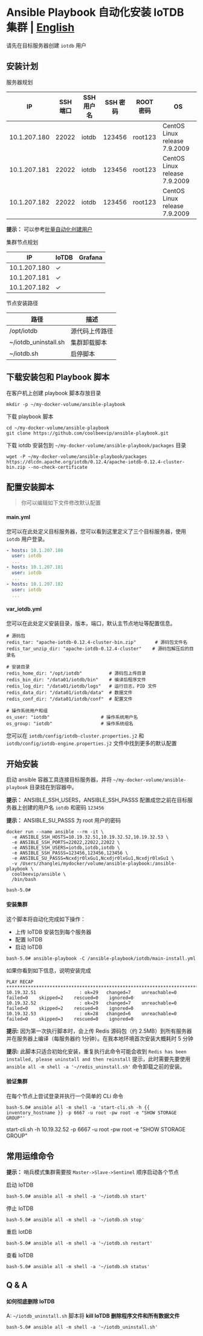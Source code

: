 # Ansible Playbook 自动化安装 IoTDB 集群 | [English](README.md)

请先在目标服务器创建 `iotdb` 用户

## 安装计划

服务器规划

| IP | SSH 端口 | SSH 用户名 | SSH 密码 | ROOT 密码 | OS |
| ---- | ---- | ---- | ---- | ---- | ---- |
| 10.1.207.180 | 22022 | iotdb | 123456 | root123 | CentOS Linux release 7.9.2009 |
| 10.1.207.181 | 22022 | iotdb | 123456 | root123 | CentOS Linux release 7.9.2009 |
| 10.1.207.182 | 22022 | iotdb | 123456 | root123 | CentOS Linux release 7.9.2009 |

**提示：** 可以参考[批量自动化创建用户](https://github.com/coolbeevip/ansible-playbook/blob/main/README_ZH.md#%E5%88%9B%E5%BB%BA%E7%94%A8%E6%88%B7%E5%92%8C%E7%BB%84)

集群节点规划

| IP | IoTDB | Grafana |
| ---- | ---- | ---- |
| 10.1.207.180 | ✓ |  |
| 10.1.207.181 | ✓ |  |
| 10.1.207.182 | ✓ |  |

节点安装路径

| 路径 | 描述 |
| ---- | ---- |
| /opt/iotdb | 源代码上传路径 |
| ~/iotdb_uninstall.sh | 集群卸载脚本 |
| ~/iotdb.sh | 启停脚本 |

## 下载安装包和 Playbook 脚本

在客户机上创建 playbook 脚本存放目录

```shell
mkdir -p ~/my-docker-volume/ansible-playbook
```

下载 playbook 脚本

```shell
cd ~/my-docker-volume/ansible-playbook
git clone https://github.com/coolbeevip/ansible-playbook.git
```

下载 iotdb 安装包到 `~/my-docker-volume/ansible-playbook/packages` 目录

```shell
wget -P ~/my-docker-volume/ansible-playbook/packages https://dlcdn.apache.org/iotdb/0.12.4/apache-iotdb-0.12.4-cluster-bin.zip --no-check-certificate
```

## 配置安装脚本

> 你可以编辑如下文件修改默认配置

#### main.yml

您可以在此处定义目标服务器，您可以看到这里定义了三个目标服务器，使用 `iotdb` 用户登录。

```yaml
- hosts: 10.1.207.180
  user: iotdb
  ...
- hosts: 10.1.207.181
  user: iotdb
  ...
- hosts: 10.1.207.182
  user: iotdb
  ...
```

#### var_iotdb.yml

您可以在此处定义安装目录，版本，端口，默认主节点地址等配置信息。

```shell
# 源码包
redis_tar: "apache-iotdb-0.12.4-cluster-bin.zip"       # 源码包文件名
redis_tar_unzip_dir: "apache-iotdb-0.12.4-cluster"    # 源码包解压后的目录名

# 安装目录
redis_home_dir: "/opt/iotdb"          # 源码包上传目录
redis_bin_dir: "/data01/iotdb/bin"    # 编译后程序文件
redis_log_dir: "/data01/iotdb/logs"   # 运行日志，PID 文件
redis_data_dir: "/data01/iotdb/data"  # 数据文件
redis_conf_dir: "/data01/iotdb/conf"  # 配置文件

# 操作系统用户和组
os_user: "iotdb"                   # 操作系统用户名
os_group: "iotdb"                  # 操作系统组名
```

您可以在 `iotdb/config/iotdb-cluster.properties.j2` 和 `iotdb/config/iotdb-engine.properties.j2` 文件中找到更多的默认配置

## 开始安装

启动 ansible 容器工具连接目标服务器，并将 `~/my-docker-volume/ansible-playbook` 目录挂在到容器中。

**提示：** ANSIBLE_SSH_USERS，ANSIBLE_SSH_PASSS 配置成您之前在目标服务器上创建的用户名 `iotdb` 和密码 `123456`

**提示：** ANSIBLE_SU_PASSS 为 root 用户的密码

```shell
docker run --name ansible --rm -it \
  -e ANSIBLE_SSH_HOSTS=10.19.32.51,10.19.32.52,10.19.32.53 \
  -e ANSIBLE_SSH_PORTS=22022,22022,22022 \
  -e ANSIBLE_SSH_USERS=iotdb,iotdb,iotdb \
  -e ANSIBLE_SSH_PASSS=123456,123456,123456 \
  -e ANSIBLE_SU_PASSS=Ncxdjr0lxGu1,Ncxdjr0lxGu1,Ncxdjr0lxGu1 \
  -v /Users/zhanglei/mydocker/volume/ansible-playbook:/ansible-playbook \
  coolbeevip/ansible \
  /bin/bash

bash-5.0#  
```

#### 安装集群

这个脚本将自动化完成如下操作：

* 上传 IoTDB 安装包到每个服务器
* 配置 IoTDB
* 启动 IoTDB


```shell
bash-5.0# ansible-playbook -C /ansible-playbook/iotdb/main-install.yml
```

如果你看到如下信息，说明安装完成

```shell
PLAY RECAP *****************************************************************************************************************************************************************************************************************************
10.19.32.51                : ok=29   changed=7    unreachable=0    failed=0    skipped=2    rescued=0    ignored=0
10.19.32.52                : ok=29   changed=7    unreachable=0    failed=0    skipped=2    rescued=0    ignored=0
10.19.32.53                : ok=28   changed=6    unreachable=0    failed=0    skipped=3    rescued=0    ignored=0
```

**提示:** 因为第一次执行脚本时，会上传 Redis 源码包（约 2.5MB）到所有服务器并在服务器上编译（每服务器约 1分钟）。在我本地环境首次安装大概耗时 5 分钟

**提示:** 此脚本只适合初始化安装，重复执行此命令可能会收到 `Redis has been installed, please uninstall and then reinstall` 提示，此时需要先要使用 `ansible all -m shell -a '~/redis_uninstall.sh'` 命令卸载之前的安装。

#### 验证集群

在每个节点上尝试登录并执行一个简单的 CLi 命令

```shell
bash-5.0# ansible all -m shell -a 'start-cli.sh -h {{ inventory_hostname }} -p 6667 -u root -pw root -e "SHOW STORAGE GROUP"'
```

start-cli.sh -h 10.19.32.52 -p 6667 -u root -pw root -e "SHOW STORAGE GROUP"

## 常用运维命令

**提示：** 哨兵模式集群需要按 `Master->Slave->Sentinel` 顺序启动各个节点

启动 IoTDB

```shell
bash-5.0# ansible all -m shell -a '~/iotdb.sh start'
```

停止 IoTDB

```shell
bash-5.0# ansible all -m shell -a '~/iotdb.sh stop'
```

重启 IotDB

```shell
bash-5.0# ansible all -m shell -a '~/iotdb.sh restart'
```

查看 IoTDB

```shell
bash-5.0# ansible all -m shell -a '~/iotdb.sh status'
```

## Q & A

#### 如何彻底删除 IoTDB

A: `~/iotdb_uninstall.sh` 脚本将 **kill IoTDB 删除程序文件和所有数据文件**

```shell
bash-5.0# ansible all -m shell -a '~/iotdb_uninstall.sh'
```
